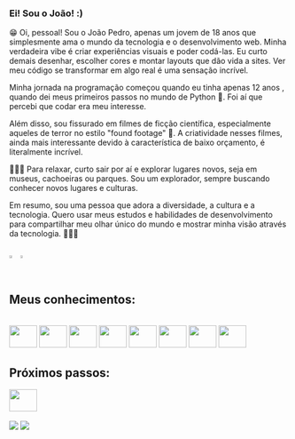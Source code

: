 ### Ei! Sou o João! :)

😁 Oi, pessoal! Sou o João Pedro, apenas um jovem de 18 anos que simplesmente ama o mundo da tecnologia e o desenvolvimento web. Minha verdadeira vibe é criar experiências visuais e poder codá-las. Eu curto demais desenhar, escolher cores e montar layouts que dão vida a sites. Ver meu código se transformar em algo real é uma sensação incrível.

Minha jornada na programação começou quando eu tinha apenas 12 anos , quando dei meus primeiros passos no mundo de Python 🐍. Foi aí que percebi que codar era meu interesse.

Além disso, sou fissurado em filmes de ficção científica, especialmente aqueles de terror no estilo "found footage" 👻. A criatividade nesses filmes, ainda mais interessante devido à característica de baixo orçamento, é literalmente incrível.

😮‍💨🍃 Para relaxar, curto sair por aí e explorar lugares novos, seja em museus, cachoeiras ou parques. Sou um explorador, sempre buscando conhecer novos lugares e culturas.

Em resumo, sou uma pessoa que adora a diversidade, a cultura e a tecnologia. Quero usar meus estudos e habilidades de desenvolvimento para compartilhar meu olhar único do mundo e mostrar minha visão através da tecnologia. 🧑🏻‍💻

</br>

<div style="display:flex">
  <a href="https://github.com/ojpbraga/github-readme-stats">
    <img align="center" height="50%" width="50%" src="https://github-readme-stats.vercel.app/api?username=ojpbraga&theme=gotham&show_icons=true" />
  </a>
  <a href="https://github.com/ojpbraga/github-readme-stats">
    <img align="center" height="50%" width="38%" src="https://github-readme-stats.vercel.app/api/top-langs/?username=ojpbraga&theme=gotham&layout=compact" />
  </a>
</div>

</br>
<h2>Meus conhecimentos:</h2>

<div style="display: inline_block"><br>
  <img aling="center" height="40" width="50" src="https://cdn.jsdelivr.net/gh/devicons/devicon/icons/html5/html5-original.svg" />
  <img aling="center" height="40" width="50" src="https://cdn.jsdelivr.net/gh/devicons/devicon/icons/css3/css3-original.svg" />
  <img aling="center" height="40" width="50" src="https://cdn.jsdelivr.net/gh/devicons/devicon/icons/sass/sass-original.svg" />
  <img aling="center" height="40" width="50"  src="https://cdn.jsdelivr.net/gh/devicons/devicon/icons/javascript/javascript-original.svg" />
  <img aling="center" height="40" width="50" src="https://cdn.jsdelivr.net/gh/devicons/devicon/icons/java/java-original.svg" />       
  <img aling="center" height="40" width="50" src="https://cdn.jsdelivr.net/gh/devicons/devicon/icons/mysql/mysql-original.svg" />
  <img aling="center" height="40" width="50" src="https://cdn.jsdelivr.net/gh/devicons/devicon/icons/figma/figma-original.svg" />
  <img aling="center" height="40" width="50" src="https://cdn.jsdelivr.net/gh/devicons/devicon/icons/react/react-original.svg" />

  <br>
  <h2>Próximos passos:</h2>
  
  
  <img aling="center" height="40" width="50" src="https://cdn.jsdelivr.net/gh/devicons/devicon/icons/typescript/typescript-original.svg" />
    
</div>

</br>

<div> 
  <a href="https://www.linkedin.com/in/ojpbraga" target="_blank"><img src="https://img.shields.io/badge/-LinkedIn-%230077B5?style=for-the-badge&logo=linkedin&logoColor=white" target="_blank"></a> 
  <a href = "mailto:ojpbraga@gmail.com"><img src="https://img.shields.io/badge/-Gmail-%23333?style=for-the-badge&logo=gmail&logoColor=white" target="_blank"></a>
</div>
